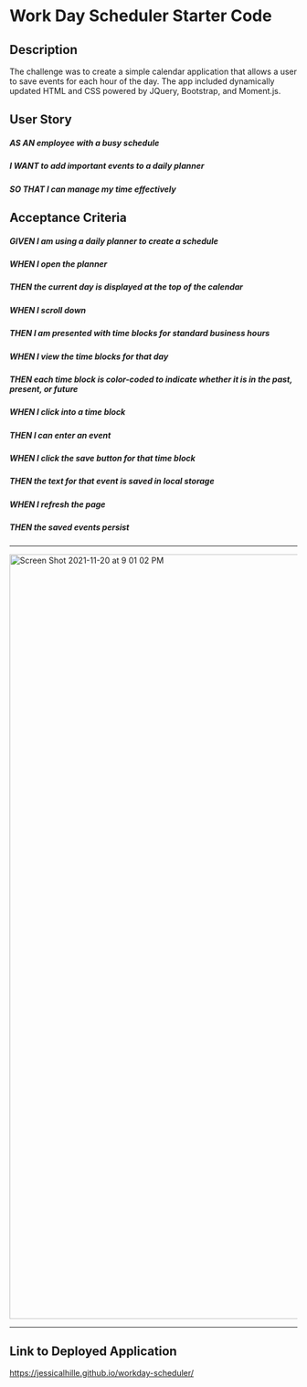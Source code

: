 # Work Day Scheduler Starter Code

## Description
The challenge was to create a simple calendar application that allows a user to save events for each hour of the day. The app included dynamically updated HTML and CSS powered by JQuery, Bootstrap, and Moment.js.

## User Story
##### AS AN employee with a busy schedule
##### I WANT to add important events to a daily planner
##### SO THAT I can manage my time effectively

## Acceptance Criteria
##### GIVEN I am using a daily planner to create a schedule
##### WHEN I open the planner
##### THEN the current day is displayed at the top of the calendar
##### WHEN I scroll down
##### THEN I am presented with time blocks for standard business hours
##### WHEN I view the time blocks for that day
##### THEN each time block is color-coded to indicate whether it is in the past, present, or future
##### WHEN I click into a time block
##### THEN I can enter an event
##### WHEN I click the save button for that time block
##### THEN the text for that event is saved in local storage
##### WHEN I refresh the page
##### THEN the saved events persist

***

<img width="1339" alt="Screen Shot 2021-11-20 at 9 01 02 PM" src="https://user-images.githubusercontent.com/91511805/142747749-22857f91-cca7-4728-8de5-6bc2ad654c97.png">

***

## Link to Deployed Application
https://jessicalhille.github.io/workday-scheduler/
